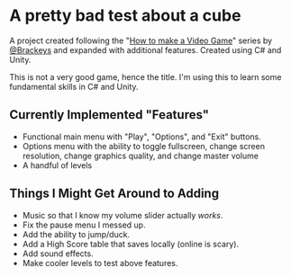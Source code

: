 # A pretty bad test about a cube
A project created following the "[How to make a Video Game](https://www.youtube.com/watch?v=j48LtUkZRjU&list=PLPV2KyIb3jR53Jce9hP7G5xC4O9AgnOuL)" series by [@Brackeys](https://github.com/Brackeys) and expanded with additional features. Created using C# and Unity.

This is not a very good game, hence the title. I'm using this to learn some fundamental skills in C# and Unity.

## Currently Implemented "Features"
* Functional main menu with "Play", "Options", and "Exit" buttons.
* Options menu with the ability to toggle fullscreen, change screen resolution, change graphics quality, and change master volume
* A handful of levels 

## Things I Might Get Around to Adding
* Music so that I know my volume slider actually _works_.
* Fix the pause menu I messed up.
* Add the ability to jump/duck.
* Add a High Score table that saves locally (online is scary).
* Add sound effects.
* Make cooler levels to test above features.

